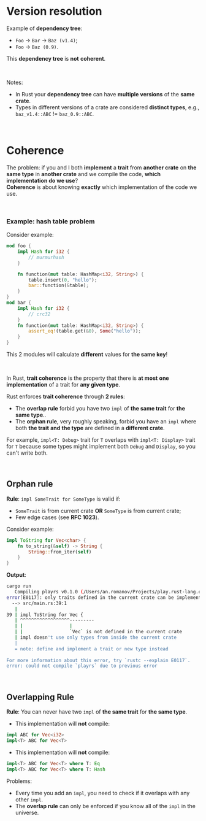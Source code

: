 # Version resolution
Example of **dependency tree**:
- ``Foo`` -> ``Bar`` -> ``Baz (v1.4)``;
- ``Foo`` -> ``Baz (0.9)``.

This **dependency tree** is **not** **coherent**.

<br>

Notes:
- In Rust your **dependency tree** can have **multiple versions** of the **same crate**.
- Types in different versions of a crate are considered **distinct types**, e.g., ``baz_v1.4::ABC`` != ``baz_0.9::ABC``.

<br>

# Coherence
The problem: if you and I both **implement** a **trait** from **another crate** on **the same type** in **another crate** and we compile the code, **which implementation do we use**?<br>
**Coherence** is about knowing **exactly** which implementation of the code we use.<br>

<br>

### Example: hash table problem
Consider example:
```Rust
mod foo {
    impl Hash for i32 {
        // murmurhash
    }

    fn function(mut table: HashMap<i32, String>) {
        table.insert(0, "hello");
        bar::function(&table);
    }
}
mod bar {
    impl Hash for i32 {
        // crc32
    }
    fn function(mut table: HashMap<i32, String>) {
        assert_eq!(table.get(&0), Some("hello"));
    }
}
```

This 2 modules will calculate **different** values for **the same key**!<br>

<br>

In Rust, **trait coherence** is the property that there is **at most** **one implementation** of a trait for **any given type**.

Rust enforces **trait coherence** through **2 rules**:
- The **overlap rule** forbid you have two ``impl`` of **the same trait** for **the same type**..<br>
- The **orphan rule**, very roughly speaking, forbid you have an ``impl`` where both **the trait** **and** **the type** are defined in a **different crate**.

For example, ``impl<T: Debug>`` trait for ``T`` overlaps with ``impl<T: Display>`` trait for ``T`` because some types might implement both ``Debug`` and ``Display``, so you can't write both.

<br>

## Orphan rule
**Rule**: ``impl SomeTrait for SomeType`` is valid if:
- ``SomeTrait`` is from current crate **OR** ``SomeType`` is from current crate;
- Few edge cases (see **RFC 1023**).


Consider example:
```Rust
impl ToString for Vec<char> {
    fn to_string(&self) -> String {
        String::from_iter(self)
    }
}
```

**Output**:
```bash
cargo run 
   Compiling playrs v0.1.0 (/Users/an.romanov/Projects/play.rust-lang.org)                                                                                      
error[E0117]: only traits defined in the current crate can be implemented for arbitrary types                                                                   
  --> src/main.rs:39:1                                                                                                                                          
   |                                                                                                                                                            
39 | impl ToString for Vec {                                                                                                                              
   | ^^^^^^^^^^^^^^^^^^---------                                                                                                                                
   | |                 |                                                                                                                                        
   | |                 `Vec` is not defined in the current crate                                                                                                
   | impl doesn't use only types from inside the current crate                                                                                                  
   |                                                                                                                                                            
   = note: define and implement a trait or new type instead                                                                                                     
                                                                                                                                                                
For more information about this error, try `rustc --explain E0117`.                                                                                             
error: could not compile `playrs` due to previous error                                                                                                         
```

<br>

## Overlapping Rule
**Rule**: You can never have two ``impl`` of **the same trait** for **the same type**.<br>

- This implementation will **not** compile:
```Rust
impl ABC for Vec<i32>
impl<T> ABC for Vec<T>
```
- This implementation will **not** compile:
```Rust
impl<T> ABC for Vec<T> where T: Eq
impl<T> ABC for Vec<T> where T: Hash
```

Problems:
- Every time you add an ``impl``, you need to check if it overlaps with any other ``impl``.
- The **overlap rule** can only be enforced if you know all of the ``impl`` in the universe.
